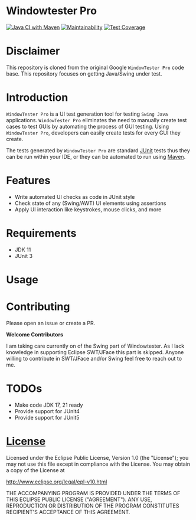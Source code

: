 # Windowtester Pro

[![Java CI with Maven](https://github.com/r4fterman/windowtester/actions/workflows/maven.yml/badge.svg)](https://github.com/r4fterman/windowtester/actions/workflows/maven.yml)
[![Maintainability](https://api.codeclimate.com/v1/badges/0e0902a1d379d9be220e/maintainability)](https://codeclimate.com/github/r4fterman/windowtester/maintainability)
[![Test Coverage](https://api.codeclimate.com/v1/badges/0e0902a1d379d9be220e/test_coverage)](https://codeclimate.com/github/r4fterman/windowtester/test_coverage)

# Disclaimer

This repository is cloned from the original Google `WindowTester Pro` code base.
This repository focuses on getting Java/Swing under test.

# Introduction

`WindowTester Pro` is a UI test generation tool for testing `Swing Java` applications.
`WindowTester Pro` eliminates the need to manually create test cases to test GUIs by automating the
process of GUI testing.
Using `WindowTester Pro`, developers can easily create tests for every GUI they create.

The tests generated by `WindowTester Pro` are standard [JUnit](http://junit.org/) tests thus they
can be run within your IDE, or they can be automated to run using [Maven](http://maven.apache.org/).

# Features

- Write automated UI checks as code in JUnit style
- Check state of any (Swing/AWT) UI elements using assertions
- Apply UI interaction like keystrokes, mouse clicks, and more

# Requirements

- JDK 11
- JUnit 3

# Usage

# Contributing

Please open an issue or create a PR.

**Welcome Contributors**

I am taking care currently on of the Swing part of Windowtester.
As I lack knowledge in supporting Eclipse SWT/JFace this part is skipped.
Anyone willing to contribute in SWT/JFace and/or Swing feel free to reach out to me.

# TODOs

- Make code JDK 17, 21 ready
- Provide support for JUnit4
- Provide support for JUnit5

# [License](LICENSE.md)

Licensed under the Eclipse Public License, Version 1.0 (the "License"); you may not use this file
except in compliance with the License. You may obtain a copy of the License at

http://www.eclipse.org/legal/epl-v10.html

THE ACCOMPANYING PROGRAM IS PROVIDED UNDER THE TERMS OF THIS ECLIPSE PUBLIC LICENSE ("AGREEMENT").
ANY USE, REPRODUCTION OR DISTRIBUTION OF THE PROGRAM CONSTITUTES RECIPIENT'S ACCEPTANCE OF THIS
AGREEMENT. 